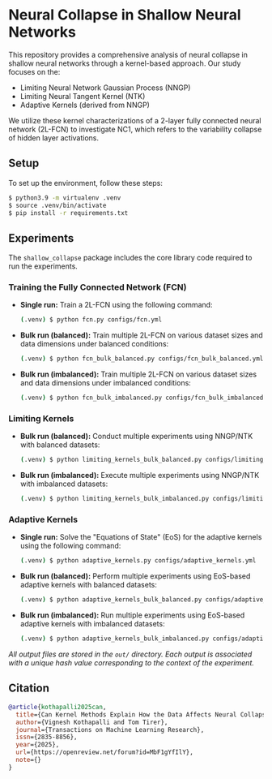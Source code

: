 # Neural Collapse in Shallow Neural Networks

This repository provides a comprehensive analysis of neural collapse in shallow neural networks through a kernel-based approach. Our study focuses on the:

- Limiting Neural Network Gaussian Process (NNGP)
- Limiting Neural Tangent Kernel (NTK)
- Adaptive Kernels (derived from NNGP)

We utilize these kernel characterizations of a 2-layer fully connected neural network (2L-FCN) to investigate NC1, which refers to the variability collapse of hidden layer activations.

## Setup

To set up the environment, follow these steps:

```bash
$ python3.9 -m virtualenv .venv
$ source .venv/bin/activate
$ pip install -r requirements.txt
```

## Experiments

The `shallow_collapse` package includes the core library code required to run the experiments.

### Training the Fully Connected Network (FCN)

- **Single run:** Train a 2L-FCN using the following command:

  ```bash
  (.venv) $ python fcn.py configs/fcn.yml
  ```

- **Bulk run (balanced):** Train multiple 2L-FCN on various dataset sizes and data dimensions under balanced conditions:

  ```bash
  (.venv) $ python fcn_bulk_balanced.py configs/fcn_bulk_balanced.yml
  ```

- **Bulk run (imbalanced):** Train multiple 2L-FCN on various dataset sizes and data dimensions under imbalanced conditions:

  ```bash
  (.venv) $ python fcn_bulk_imbalanced.py configs/fcn_bulk_imbalanced.yml
  ```

### Limiting Kernels

- **Bulk run (balanced):** Conduct multiple experiments using NNGP/NTK with balanced datasets:

  ```bash
  (.venv) $ python limiting_kernels_bulk_balanced.py configs/limiting_kernels_bulk_balanced.yml
  ```

- **Bulk run (imbalanced):** Execute multiple experiments using NNGP/NTK with imbalanced datasets:

  ```bash
  (.venv) $ python limiting_kernels_bulk_imbalanced.py configs/limiting_kernels_bulk_imbalanced.yml
  ```

### Adaptive Kernels

- **Single run:** Solve the "Equations of State" (EoS) for the adaptive kernels using the following command:

  ```bash
  (.venv) $ python adaptive_kernels.py configs/adaptive_kernels.yml
  ```

- **Bulk run (balanced):** Perform multiple experiments using EoS-based adaptive kernels with balanced datasets:

  ```bash
  (.venv) $ python adaptive_kernels_bulk_balanced.py configs/adaptive_kernels_bulk_balanced.yml
  ```

- **Bulk run (imbalanced):** Run multiple experiments using EoS-based adaptive kernels with imbalanced datasets:

  ```bash
  (.venv) $ python adaptive_kernels_bulk_imbalanced.py configs/adaptive_kernels_bulk_imbalanced.yml
  ```

_All output files are stored in the `out/` directory. Each output is associated with a unique hash value corresponding to the context of the experiment._

## Citation

```bibtex
@article{kothapalli2025can,
  title={Can Kernel Methods Explain How the Data Affects Neural Collapse?},
  author={Vignesh Kothapalli and Tom Tirer},
  journal={Transactions on Machine Learning Research},
  issn={2835-8856},
  year={2025},
  url={https://openreview.net/forum?id=MbF1gYfIlY},
  note={}
}
```